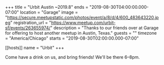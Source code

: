 +++
title = "Urbit Austin ~2019.8"
ends = "2019-08-30T04:00:00.000-07:00"
location = "Garage"
image = "https://secure.meetupstatic.com/photos/event/a/8/d/4/600_483643220.jpeg"
registration_url = "https://www.meetup.com/urbit-sf/events/263655974/"
description = "Thanks to our friends over at Garage for offering to host another meetup in Austin, Texas."
guests = ""
timezone = "America/Chicago"
starts = "2019-08-30T02:00:00.000-07:00"

[[hosts]]
name = "Urbit"
+++

Come have a drink on us, and bring friends! We'll be there 6–8pm.
